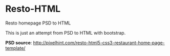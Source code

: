 # Resto-HTML
Resto homepage PSD to HTML

This is just an attempt from PSD to HTML with bootstrap.

**PSD source**: http://pixelhint.com/resto-html5-css3-restaurant-home-page-template/
